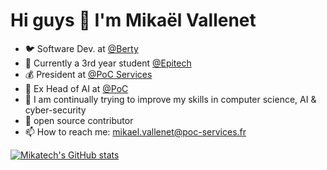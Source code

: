 # Hi guys 👋  I'm Mikaël Vallenet


- :bird: Software Dev. at [@Berty](https://berty.tech/)
- 🔭 Currently a 3rd year student [@Epitech](https://www.epitech.eu/)
- 💰 President at [@PoC Services](https://www.poc-innovation.fr/)
- 🤖 Ex Head of AI at [@PoC](https://www.poc-innovation.fr/)
- 🌱 I am continually trying to improve my skills in computer science, AI & cyber-security
- 👯 open source contributor
- 📫 How to reach me: mikael.vallenet@poc-services.fr

[![Mikatech's GitHub stats](https://github-readme-stats.vercel.app/api?username=Mikatech&count_private=true&include_all_commits=true&theme=tokyonight)](https://github.com/Mikatech)
